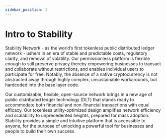 ```yaml
---
sidebar_position: 2
---
```


# Intro to Stability

Stability Network - as the world’s first tokenless public distributed ledger network - ushers in an era of stable and predictable costs, regulatory clarity, and removal of volatility. Our permissionless platform is flexible enough to still preserve privacy thereby empowering businesses to transact and collaborate without restrictions, and enables individual users to participate for free. Notably, the absence of a native cryptocurrency is not abstracted away through highly complex, unsustainable workarounds, but hardcoded into the base layer code.

Our customizable, flexible, open-source network brings in a new age of public distributed ledger technology (DLT) that stands ready to accommodate both financial and non-financial transactions with equal efficacy. Our tokenless utility-optimized design amplifies network efficiency and scalability to unprecedented heights, prepared for mass adoption. Stability provides a simple and intuitive platform that is accessible to anyone, for the purpose of unlocking a powerful tool for businesses and people to build their own success.
